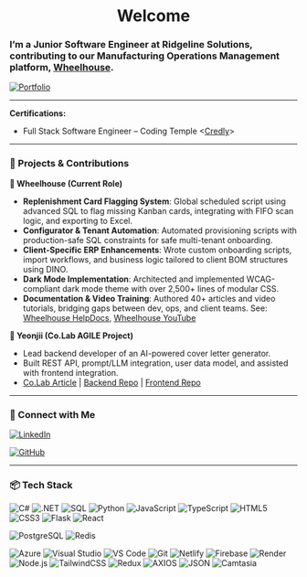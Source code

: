 <h1 align="center">Welcome</h1>
<h3 align="left">
    I’m a Junior Software Engineer at Ridgeline Solutions, contributing to our Manufacturing Operations Management platform,
    <a href="https://wheelhousemfg.com/" target="_blank">Wheelhouse</a>.
</h3>

[![Portfolio](https://img.shields.io/badge/Portfolio-000000?style=for-the-badge&logo=internetexplorer&logoColor=white)](https://abev.netlify.app/)

---

**Certifications:**
- Full Stack Software Engineer – Coding Temple <[Credly](https://www.credly.com/users/austinbeveridge)>

---

### 💼 Projects & Contributions

**🔹 Wheelhouse (Current Role)**
- **Replenishment Card Flagging System**: Global scheduled script using advanced SQL to flag missing Kanban cards, integrating with FIFO scan logic, and exporting to Excel.
- **Configurator & Tenant Automation**: Automated provisioning scripts with production-safe SQL constraints for safe multi-tenant onboarding.
- **Client-Specific ERP Enhancements**: Wrote custom onboarding scripts, import workflows, and business logic tailored to client BOM structures using DINO.
- **Dark Mode Implementation**: Architected and implemented WCAG-compliant dark mode theme with over 2,500+ lines of modular CSS.
- **Documentation & Video Training**: Authored 40+ articles and video tutorials, bridging gaps between dev, ops, and client teams. See: [Wheelhouse HelpDocs](https://support.wheelhousemfg.com), [Wheelhouse YouTube](https://www.youtube.com/channel/UC2JzmtidRfJNjJNrsyqfE_g)

**🔹 Yeonjii (Co.Lab AGILE Project)**
- Lead backend developer of an AI-powered cover letter generator.
- Built REST API, prompt/LLM integration, user data model, and assisted with frontend integration.
- [Co.Lab Article](https://www.joincolab.io/product/Yeonjii-dcfd4) | [Backend Repo](https://github.com/BrownTroutCoding/Yeonjii_Backend.git) | [Frontend Repo](https://github.com/mruthai/yeonjii_frontend.git)

---

### 🔗 Connect with Me

[![LinkedIn](https://img.shields.io/badge/LinkedIn-0077B5?style=for-the-badge&logo=linkedin&logoColor=white)](https://www.linkedin.com/in/austin-beveridge-2ab33515b/)

[![GitHub](https://img.shields.io/badge/GitHub-181717?style=for-the-badge&logo=github&logoColor=white)](https://github.com/AustinBev)

---

### 📦 Tech Stack

<!-- Languages & Frameworks -->
![C#](https://img.shields.io/badge/C%23-239120?style=for-the-badge&logo=csharp&logoColor=white)
![.NET](https://img.shields.io/badge/.NET-512BD4?style=for-the-badge&logo=dotnet&logoColor=white)
![SQL](https://img.shields.io/badge/SQL-4479A1?style=for-the-badge&logo=postgresql&logoColor=white)
![Python](https://img.shields.io/badge/Python-FFD43B?style=for-the-badge&logo=python&logoColor=blue)
![JavaScript](https://img.shields.io/badge/JavaScript-F7DF1E?style=for-the-badge&logo=javascript&logoColor=black)
![TypeScript](https://img.shields.io/badge/TypeScript-3178C6?style=for-the-badge&logo=typescript&logoColor=white)
![HTML5](https://img.shields.io/badge/HTML5-E34F26?style=for-the-badge&logo=html5&logoColor=white)
![CSS3](https://img.shields.io/badge/CSS3-1572B6?style=for-the-badge&logo=css3&logoColor=white)
![Flask](https://img.shields.io/badge/Flask-000000?style=for-the-badge&logo=flask&logoColor=white)
![React](https://img.shields.io/badge/React-20232A?style=for-the-badge&logo=react&logoColor=61DAFB)

<!-- Databases -->
![PostgreSQL](https://img.shields.io/badge/PostgreSQL-336791?style=for-the-badge&logo=postgresql&logoColor=white)
![Redis](https://img.shields.io/badge/Redis-DC382D?style=for-the-badge&logo=redis&logoColor=white)

<!-- DevOps & Tools -->
![Azure](https://img.shields.io/badge/Azure-0078D4?style=for-the-badge&logo=azure-devops&logoColor=white)
![Visual Studio](https://img.shields.io/badge/Visual%20Studio-5C2D91?style=for-the-badge&logo=visualstudio&logoColor=white)
![VS Code](https://img.shields.io/badge/VS%20Code-007ACC?style=for-the-badge&logo=visualstudiocode&logoColor=white)
![Git](https://img.shields.io/badge/Git-F05032?style=for-the-badge&logo=git&logoColor=white)
![Netlify](https://img.shields.io/badge/Netlify-00C7B7?style=for-the-badge&logo=netlify&logoColor=white)
![Firebase](https://img.shields.io/badge/Firebase-FFCA28?style=for-the-badge&logo=firebase&logoColor=white)
![Render](https://img.shields.io/badge/Render-46E3B7?style=for-the-badge&logo=render&logoColor=black)
![Node.js](https://img.shields.io/badge/Node.js-339933?style=for-the-badge&logo=nodedotjs&logoColor=white)
![TailwindCSS](https://img.shields.io/badge/TailwindCSS-38B2AC?style=for-the-badge&logo=tailwindcss&logoColor=white)
![Redux](https://img.shields.io/badge/Redux-764ABC?style=for-the-badge&logo=redux&logoColor=white)
![AXIOS](https://img.shields.io/badge/Axios-5A29E4?style=for-the-badge&logo=axios&logoColor=white)
![JSON](https://img.shields.io/badge/JSON-000000?style=for-the-badge&logo=json&logoColor=white)
![Camtasia](https://img.shields.io/badge/Camtasia-1D9BF0?style=for-the-badge&logoColor=white)
